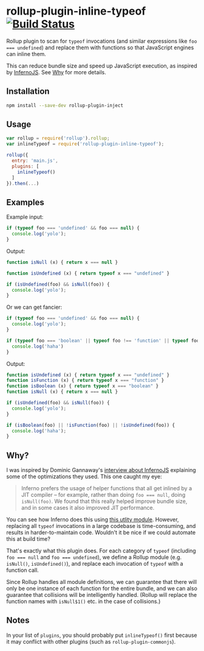 rollup-plugin-inline-typeof [![Build Status](https://travis-ci.org/nolanlawson/rollup-plugin-inline-typeof.svg?branch=master)](https://travis-ci.org/nolanlawson/rollup-plugin-inline-typeof)
=====

Rollup plugin to scan for `typeof` invocations (and similar expressions like `foo === undefined`) and replace
them with functions so that JavaScript engines can inline them.

This can reduce bundle size and speed up JavaScript execution, as inspired by
 [InfernoJS](http://survivejs.com/blog/inferno-interview/). See [Why](#why) for more details.

## Installation

```bash
npm install --save-dev rollup-plugin-inject
```

## Usage

```js
var rollup = require('rollup').rollup;
var inlineTypeof = require('rollup-plugin-inline-typeof');

rollup({
  entry: 'main.js',
  plugins: [
    inlineTypeof()
  ]
}).then(...)
```

## Examples

Example input:

```js
if (typeof foo === 'undefined' && foo === null) {
  console.log('yolo');
}
```

Output:

```js
function isNull (x) { return x === null }

function isUndefined (x) { return typeof x === "undefined" }

if (isUndefined(foo) && isNull(foo)) {
  console.log('yolo');
}
```

Or we can get fancier:

```js
if (typeof foo === 'undefined' && foo === null) {
  console.log('yolo');
}

if (typeof foo === 'boolean' || typeof foo !== 'function' || typeof foo !== 'undefined') {
  console.log('haha')
}
```

Output:

```js
function isUndefined (x) { return typeof x === "undefined" }
function isFunction (x) { return typeof x === "function" }
function isBoolean (x) { return typeof x === "boolean" }
function isNull (x) { return x === null }

if (isUndefined(foo) && isNull(foo)) {
  console.log('yolo');
}

if (isBoolean(foo) || !isFunction(foo) || !isUndefined(foo)) {
  console.log('haha');
}
```

## Why?

I was inspired by Dominic Gannaway's [interview about InfernoJS](http://survivejs.com/blog/inferno-interview/) explaining some
of the optimizations they used. This one caught my eye:

> Inferno prefers the usage of helper functions that all get inlined by a JIT compiler – for example, rather than
> doing `foo === null`, doing `isNull(foo)`.
> We found that this really helped improve bundle size, and in some cases it also improved JIT performance.

You can see how Inferno does this using [this utlity module](https://github.com/trueadm/inferno/blob/adcd7a1bd98590224afe0b51c96be0995135477a/src/shared.ts). However, replacing all `typeof` invocations
in a large codebase is time-consuming, and results in harder-to-maintain code. Wouldn't it be nice if we could automate this
at build time?

That's exactly what this plugin does. For each category of `typeof` (including `foo === null` and `foo === undefined`), we define
a Rollup module (e.g. `isNull()`, `isUndefined()`), and replace each invocation of `typeof` with a function call.

Since Rollup handles
all module definitions, we can guarantee that there will only be one instance of each function for the entire bundle, and we can also guarantee that
collisions will be intelligently handled. (Rollup will replace the function names with `isNull$1()` etc. in the case of collisions.)

## Notes

In your list of `plugins`, you should probably put `inlineTypeof()` first because it may conflict with other plugins
(such as `rollup-plugin-commonjs`).
